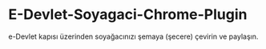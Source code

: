 # E-Devlet-Soyagaci-Chrome-Plugin
 e-Devlet kapısı üzerinden soyağacınızı şemaya (şecere) çevirin ve paylaşın.
